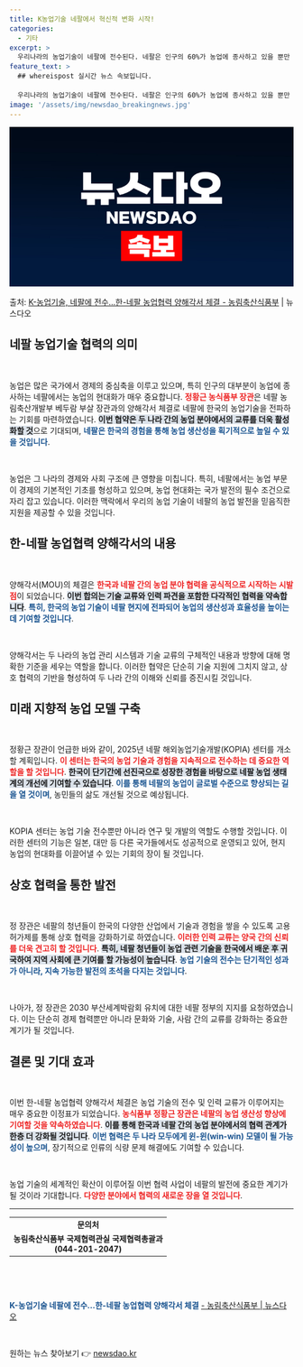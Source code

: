 ```yaml
---
title: K농업기술 네팔에서 혁신적 변화 시작!
categories:
  - 기타
excerpt: >
  우리나라의 농업기술이 네팔에 전수된다. 네팔은 인구의 60%가 농업에 종사하고 있을 뿐만 아니라, 농업 현대…
feature_text: >
  ## whereispost 실시간 뉴스 속보입니다.

  우리나라의 농업기술이 네팔에 전수된다. 네팔은 인구의 60%가 농업에 종사하고 있을 뿐만 아니라, 농업 현대…
image: '/assets/img/newsdao_breakingnews.jpg'
---
```


![뉴스다오 속보](/assets/img/newsdao_breakingnews.jpg)

<p>출처: <a href="https://newsdao.kr/2411" rel="dofollow">K-농업기술, 네팔에 전수…한-네팔 농업협력 양해각서 체결 - 농림축산식품부</a> | 뉴스다오</p>

<h2 data-ke-size="size26">네팔 농업기술 협력의 의미</h2>
<p data-ke-size="size16">&nbsp;</p>
농업은 많은 국가에서 경제의 중심축을 이루고 있으며, 특히 인구의 대부분이 농업에 종사하는 네팔에서는 농업의 현대화가 매우 중요합니다. <b><span style="color: #ee2323;">정황근 농식품부 장관</span></b>은 네팔 농림축산개발부 베두람 부살 장관과의 양해각서 체결로 네팔에 한국의 농업기술을 전파하는 기회를 마련하였습니다. <b><span style="background-color: #21538527;">이번 협약은 두 나라 간의 농업 분야에서의 교류를 더욱 활성화할 것</span></b>으로 기대되며, <b><span style="color: #1a5490;">네팔은 한국의 경험을 통해 농업 생산성을 획기적으로 높일 수 있을 것입니다</span></b>. 

<p data-ke-size="size16">&nbsp;</p>
농업은 그 나라의 경제와 사회 구조에 큰 영향을 미칩니다. 특히, 네팔에서는 농업 부문이 경제의 기본적인 기초를 형성하고 있으며, 농업 현대화는 국가 발전의 필수 조건으로 자리 잡고 있습니다. 이러한 맥락에서 우리의 농업 기술이 네팔의 농업 발전을 믿음직한 지원을 제공할 수 있을 것입니다.

<h2 data-ke-size="size26">한-네팔 농업협력 양해각서의 내용</h2>
<p data-ke-size="size16">&nbsp;</p>
양해각서(MOU)의 체결은 <b><span style="color: #ee2323;">한국과 네팔 간의 농업 분야 협력을 공식적으로 시작하는 시발점</span></b>이 되었습니다. <b><span style="background-color: #21538527;">이번 합의는 기술 교류와 인력 파견을 포함한 다각적인 협력을 약속합니다</span></b>. <b><span style="color: #1a5490;">특히, 한국의 농업 기술이 네팔 현지에 전파되어 농업의 생산성과 효율성을 높이는 데 기여할 것입니다</span></b>.

<p data-ke-size="size16">&nbsp;</p>
양해각서는 두 나라의 농업 관리 시스템과 기술 교류의 구체적인 내용과 방향에 대해 명확한 기준을 세우는 역할을 합니다. 이러한 협약은 단순히 기술 지원에 그치지 않고, 상호 협력의 기반을 형성하여 두 나라 간의 이해와 신뢰를 증진시킬 것입니다.

<h2 data-ke-size="size26">미래 지향적 농업 모델 구축</h2>
<p data-ke-size="size16">&nbsp;</p>
정황근 장관이 언급한 바와 같이, 2025년 네팔 해외농업기술개발(KOPIA) 센터를 개소할 계획입니다. <b><span style="color: #ee2323;">이 센터는 한국의 농업 기술과 경험을 지속적으로 전수하는 데 중요한 역할을 할 것입니다</span></b>. <b><span style="background-color: #21538527;">한국이 단기간에 선진국으로 성장한 경험을 바탕으로 네팔 농업 생태계의 개선에 기여할 수 있습니다</span></b>. <b><span style="color: #1a5490;">이를 통해 네팔의 농업이 글로벌 수준으로 향상되는 길을 열 것이며</span></b>, 농민들의 삶도 개선될 것으로 예상됩니다.

<p data-ke-size="size16">&nbsp;</p>
KOPIA 센터는 농업 기술 전수뿐만 아니라 연구 및 개발의 역할도 수행할 것입니다. 이러한 센터의 기능은 일본, 대만 등 다른 국가들에서도 성공적으로 운영되고 있어, 현지 농업의 현대화를 이끌어낼 수 있는 기회의 장이 될 것입니다.

<h2 data-ke-size="size26">상호 협력을 통한 발전</h2>
<p data-ke-size="size16">&nbsp;</p>
정 장관은 네팔의 청년들이 한국의 다양한 산업에서 기술과 경험을 쌓을 수 있도록 고용허가제를 통해 상호 협력을 강화하기로 하였습니다. <b><span style="color: #ee2323;">이러한 인력 교류는 양국 간의 신뢰를 더욱 견고히 할 것입니다</span></b>. <b><span style="background-color: #21538527;">특히, 네팔 청년들이 농업 관련 기술을 한국에서 배운 후 귀국하여 지역 사회에 큰 기여를 할 가능성이 높습니다</span></b>. <b><span style="color: #1a5490;">농업 기술의 전수는 단기적인 성과가 아니라, 지속 가능한 발전의 초석을 다지는 것입니다</span></b>.

<p data-ke-size="size16">&nbsp;</p>
나아가, 정 장관은 2030 부산세계박람회 유치에 대한 네팔 정부의 지지를 요청하였습니다. 이는 단순히 경제 협력뿐만 아니라 문화와 기술, 사람 간의 교류를 강화하는 중요한 계기가 될 것입니다.

<h2 data-ke-size="size26">결론 및 기대 효과</h2>
<p data-ke-size="size16">&nbsp;</p>
이번 한-네팔 농업협력 양해각서 체결은 농업 기술의 전수 및 인력 교류가 이루어지는 매우 중요한 이정표가 되었습니다. <b><span style="color: #ee2323;">농식품부 정황근 장관은 네팔의 농업 생산성 향상에 기여할 것을 약속하였습니다</span></b>. <b><span style="background-color: #21538527;">이를 통해 한국과 네팔 간의 농업 분야에서의 협력 관계가 한층 더 강화될 것입니다</span></b>. <b><span style="color: #1a5490;">이번 협력은 두 나라 모두에게 윈-윈(win-win) 모델이 될 가능성이 높으며</span></b>, 장기적으로 인류의 식량 문제 해결에도 기여할 수 있습니다.

<p data-ke-size="size16">&nbsp;</p>
농업 기술의 세계적인 확산이 이루어질 이번 협력 사업이 네팔의 발전에 중요한 계기가 될 것이라 기대합니다. <b><span style="color: #ee2323;">다양한 분야에서 협력의 새로운 장을 열 것입니다</span></b>.

<hr>
<table style="width: 100%; border-collapse: collapse;">
<tr>
<td style="text-align: center; height: 17px;"><b>문의처</b></td>
</tr>
<tr>
<td style="text-align: center; height: 17px;"><b>농림축산식품부 국제협력관실 국제협력총괄과<br>(044-201-2047)</b></td>
</tr>
</table>
<p data-ke-size="size16">&nbsp;</p>
<article>
<p data-ke-size="size16">&nbsp;</p>
<b><span style="color: #1a5490;">K-농업기술 네팔에 전수…한-네팔 농업협력 양해각서 체결</span></b> <a href="https://newsdao.kr/2411">- 농림축산식품부 | 뉴스다오</a>
</article>
<p data-ke-size="size16">&nbsp;</p> 

원하는 뉴스 찾아보기 👉 <a href="https://newsdao.kr" rel="dofollow">newsdao.kr</a>


